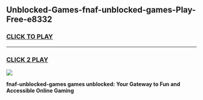 
## Unblocked-Games-fnaf-unblocked-games-Play-Free-e8332
<h3>
<a href="https://premium76.site?title=fnaf-unblocked-games&ref=10A">CLICK TO PLAY</a></h3>
<hr>

<h3>
<a href="https://premium76.site?title=fnaf-unblocked-games&ref=10A">CLICK 2 PLAY</a>
  
</h3>

<a href="https://premium76.site?title=fnaf-unblocked-games&ref=10A"><img src="https://clearcache.store/games.png"></a>


**fnaf-unblocked-games games unblocked: Your Gateway to Fun and Accessible Online Gaming**
